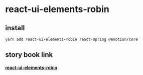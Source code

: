# react-ui-elements-robin

## install

```
yarn add react-ui-elements-robin react-spring @emotion/core
```

## story book link
#### [react-ui-elements-robin](https://storybook-robin.surge.sh/)
